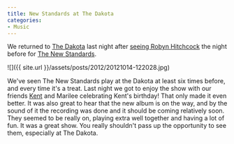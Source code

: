 ```yaml
---
title: New Standards at The Dakota
categories:
- Music
---
```


We returned to [The Dakota](http://dakotacooks.com) last night after [seeing Robyn Hitchcock](/thingelstad/robyn-hitchcock-at-the-dakota) the night before for [The New Standards](http://www.thenewstandards.com).

![]({{ site.url }}/assets/posts/2012/20121014-122028.jpg)

We've seen The New Standards play at the Dakota at least six times before, and every time it's a treat. Last night we got to enjoy the show with our friends [Kent](http://thetangens.net) and Marilee celebrating Kent's birthday! That only made it even better. It was also great to hear that the new album is on the way, and by the sound of it the recording was done and it should be coming relatively soon. They seemed to be really on, playing extra well together and having a lot of fun. It was a great show. You really shouldn't pass up the opportunity to see them, especially at The Dakota.
